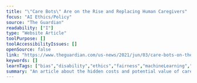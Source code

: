 ```yaml
---
title: "\"Care Bots\" Are on the Rise and Replacing Human Caregivers"
focus: "AI Ethics/Policy"
source: "The Guardian"
readability: ["I"]
type: "Website Article"
toolPurpose: []
toolAccessibilityIssues: []
openSource: false
link: "https://www.theguardian.com/us-news/2021/jun/03/care-bots-on-the-rise-elder-care"
keywords: []
learnTags: ["bias","disability","ethics","fairness","machineLearning","trust"]
summary: "An article about the hidden costs and potential value of care tech in the development of widespread support systems for those who need them. "
---
```


